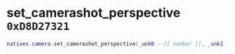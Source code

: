 # set_camerashot_perspective `0xD8D27321`

```lua
natives.camera.set_camerashot_perspective(_unk0 --[[ number ]], _unk1 --[[ number ]])
```